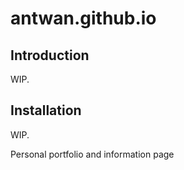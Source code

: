 # antwan.github.io

## Introduction
WIP.

## Installation
WIP.


Personal portfolio and information page